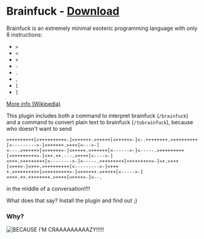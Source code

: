 # Brainfuck - [Download](https://github.com/Vendicated/AliucordPlugins/blob/builds/Brainfuck.zip?raw=true)

Brainfuck is an extremely minimal esoteric programming language with only 8 instructions:
- `>`
- `<`
- `+`
- `-`
- `.`
- `,`
- `[`
- `]`

[More info (Wikipedia)](https://en.wikipedia.org/wiki/Brainfuck)

This plugin includes both a command to interpret brainfuck (`/brainfuck`) and a command to convert plain text to brainfuck (`/tobrainfuck`), because who doesn't want to send
```bf
>+++++++++[<+++++++++>-]<++++++.>+++++[<+++++>-]<-.++++++++.>+++++++++[<--------->-]<++++++.>+++[<--->-]
<---.>++++++[<++++++>-]<+++++.>++++++[<------>-]<-----.>+++++++++[<+++++++++>-]<++.++.---.>++++[<---->-]
<+++.>++++++++[<-------->-]<-----.>++++++++[<++++++++>-]<+.>+++[<+++>-]<+++.>+++++++++[<--------->-]<+++
+.>+++++++++[<+++++++++>-]<++++++.>+++++[<----->-]<+++.++.++++++++.>++++[<++++>-]<--.
```
in the middle of a conversation!!!!

What does that say? Install the plugin and find out ;)

### Why?

![BECAUSE I'M CRAAAAAAAAAZY!!!!!](https://i.kym-cdn.com/photos/images/original/000/635/947/adf.png)
